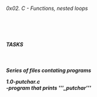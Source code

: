 <h6>0x02. C - Functions, nested loops<h6/>
  <br>
  <h5>TASKS<h5/>
    <br>
    
   Series of files contating programs
    
   1.0-putchar.c <br>
    -program that prints '''_putchar'''<br>
    
   
    
